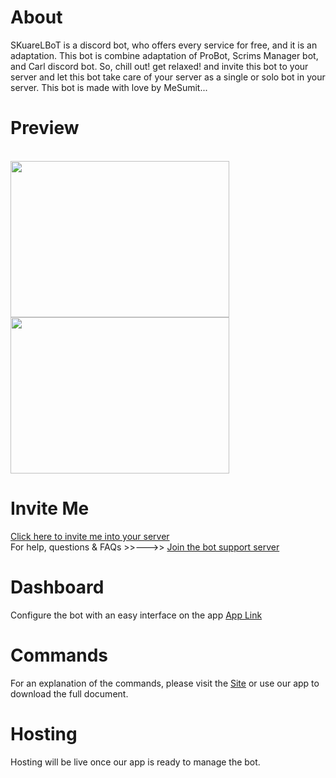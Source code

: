 # About
SKuareLBoT is a discord bot, who offers every service for free, and it is an adaptation. This bot is combine adaptation of ProBot, Scrims Manager bot, and Carl discord bot. So, chill out! get relaxed! and invite this bot to your server and let this bot take care of your server as a single or solo bot in your server. This bot is made with love by MeSumit...
# Preview
<br><img src="https://github.com/MeSumitK/SKuareLBoT/assets/167051543/2260eb41-677a-48ba-83eb-e791830b61a0" width="350px" height="250px"/>
<img src="https://github.com/MeSumitK/SKuareLBoT/assets/167051543/f1d4df8a-9fc9-4506-b8db-598dc24c00b1" width="350px" height="250px"/>  
# Invite Me
[Click here to invite me into your server](https://xyz.app.com) <br>For help, questions & FAQs >>--->> [Join the bot support server](https://xyz.app.com)  
# Dashboard
Configure the bot with an easy interface on the app [App Link](https://playstore.com/apk)
# Commands
For an explanation of the commands, please visit the [Site](https://docs.skuarelbot.gg/) or use our app to download the full document.
# Hosting
Hosting will be live once our app is ready to manage the bot.

